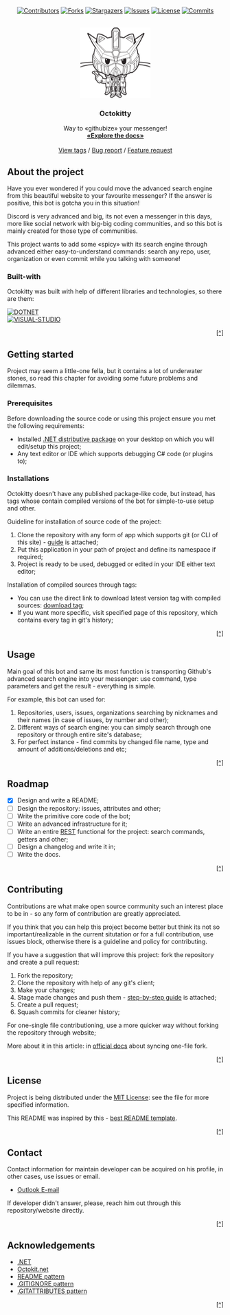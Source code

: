 <!-- This README was inspired and created with help of:
* https://github.com/othneildrew/Best-README-Template/
* 
* But, this README has some design differences and other
* ideas of ressembling them, so, for true contribution to
* coding community, visit the origin author.  
 -->

<a name="readme-top"></a>

<!-- PROJECT'S SHIELDS -->
<!-- Words from best README author:
* I'm using markdown reference-style hyperlinks for better readability.
* Reference hyperlinks are enclosed in brackets instead of parentheses,
* see the bottom of this document for the declaration of the reference variables
* for entire shields, links and other:
* 
* https://www.markdownguide.org/basic-syntax/#reference-style-links/
 -->

<div align="center">

[![Contributors][Contributors-SHIELD]][Contributors-URL]
[![Forks][Forks-SHIELD]][Forks-URL]
[![Stargazers][Stargazers-SHIELD]][Stargazers-URL]
[![Issues][Issues-SHIELD]][Issues-URL]
[![License][License-SHIELD]][License-URL]
[![Commits][Commits-SHIELD]][Commits-URL]

</div>

<!-- PROJECT'S LOGO -->
<!--
* Treat this block of README as header or the first thing that user
* reads about your project, so it needs to be unlike others, bright
* and elegant.
* Also in this header you need to show any required links to project's
* documentation, issues hyperlink and other currencies.
 -->
<br />
<div align="center">
    <a href="https://github.com/OctokittyPROJECT/">
        <img src="docs/image/icon.png" width="164" height="164">
    <a/>
    <!-- Code breakline -->
    <h3 align="center">Octokitty</h3>
    <!-- Code breakline -->
    <p align="center">
        Way to «githubize» your messenger!
        <br />
        <a href="https://github.com/OctokittyPROJECT/Octokitty-DISCORD/wiki/"><strong>«Explore the docs»</strong></a>
        <br />
        <br />
        <a href="https://github.com/othneildrew/Best-README-Template/tags/">View tags</a>
        /
        <a href="https://github.com/othneildrew/Best-README-Template/issues">Bug report</a>
        /
        <a href="https://github.com/othneildrew/Best-README-Template/issues">Feature request</a>
    </p>
</div>

<!-- ABOUT THE PROJECT. -->
<!--
* So here, you need to introduce your project, like in case if you
* want to describe it to someone in hurry-fast situtation. 
 -->

About the project
-----------------

Have you ever wondered if you could move the advanced search engine from this beautiful website to your favourite messenger? If the answer is positive, this bot is gotcha you in this situation!

Discord is very advanced and big, its not even a messenger in this days, more like social network with big-big coding communities, and so this bot is mainly created for those type of communities.

This project wants to add some «spicy» with its search engine through advanced either easy-to-understand commands: search any repo, user, organization or even commit while you talking with someone!

### Built-with

Octokitty was built with help of different libraries and technologies, so there are them:

<!-- There is a website, which contains icons for shields: 
* https://simpleicons.org/ 
* 
* Every icon is in SVG format, but on website there are only-white, when shields got 
* them colorized, if you want to decolozire your icon, use param of logo's color (read shield's docs).
 -->
 
[![DOTNET][DOTNET-SHIELD]][DOTNET-URL] \
[![VISUAL-STUDIO][VISUAL-STUDIO-SHIELD]][VISUAL-STUDIO-URL]

<p align="right"><a href="#readme-top" title="Back to the top of README">[^]</a></p>

<!-- GETTING STARTED -->
<!-- 
* Describe here how to start and debug your project locally, we are talking here how to
* setup your project for a dev environment stuff: any prerequisites for project, instructions,
* add-on guidelines.
 -->

Getting started
---------------

Project may seem a little-one fella, but it contains a lot of underwater stones, so read this chapter for avoiding some future problems and dilemmas.

### Prerequisites

Before downloading the source code or using this project ensure you met the following requirements:

- Installed [.NET distributive package](https://dotnet.microsoft.com/en-us/download/) on your desktop on which you will edit/setup this project;
- Any text editor or IDE which supports debugging C# code (or plugins to);

### Installations

Octokitty doesn't have any published package-like code, but instead, has tags whose contain compiled versions of the bot for simple-to-use setup and other.

Guideline for installation of source code of the project:

1. Clone the repository with any form of app which supports git (or CLI of this site) - [guide](https://www.howtogeek.com/451360/how-to-clone-a-github-repository/) is attached;
2. Put this application in your path of project and define its namespace if required;
3. Project is ready to be used, debugged or edited in your IDE either text editor;

Installation of compiled sources through tags:

- You can use the direct link to download latest version tag with compiled sources: [download tag](https://api.github.com/repos/OctokittyPROJECT/Octokitty-DISCORD/zipball/latest/);
- If you want more specific, visit specified page of this repository, which contains every tag in git's history;

<p align="right"><a href="#readme-top" title="Back to the top of README">[^]</a></p>

<!-- PROJECT'S USAGE -->
<!-- Comments from the author:
* Write here, an example, where your bot can be used: can add screenshots, codes, demos or links to other
* resources: just scream, how and when reader can use this project.
 -->

Usage
-----

Main goal of this bot and same its most function is transporting Github's advanced search engine into your messenger: use command, type parameters and get the result - everything is simple.

For example, this bot can used for:

1. Repositories, users, issues, organizations searching by nicknames and their names (in case of issues, by number and other);
2. Different ways of search engine: you can simply search through one repository or through entire site's database;
3. For perfect instance - find commits by changed file name, type and amount of additions/deletions and etc;

<p align="right"><a href="#readme-top" title="Back to the top of README">[^]</a></p>

<!-- PROJECT'S ROADMAP -->
<!-- 
* Write a long-time roadmap for this project: my direct
* recommendations to not often edit roadmap excluding progress of tasks.
 -->

Roadmap
-------

- [x] Design and write a README;
- [ ] Design the repository: issues, attributes and other;
- [ ] Write the primitive core code of the bot;
- [ ] Write an advanced infrastructure for it;
- [ ] Write an entire [REST](https://octokitnet.readthedocs.io/en/latest/) functional for the project: search commands, getters and other;
- [ ] Design a changelog and write it in;
- [ ] Write the docs.

<p align="right"><a href="#readme-top" title="Back to the top of README">[^]</a></p>

<!-- PROJECT'S CONTRIBUTING -->
<!-- Contributors, contributing guidelines and other:
* Here you can type random contributors or simply write a contributing
* guideline/reference a contributing policy here.
*
* Github is an open source community, so I highly recommend you to setup
* this block of your project.
 -->

Contributing
------------

Contributions are what make open source community such an interest place to be in - so any form of contribution are greatly appreciated.

If you think that you can help this project become better but think its not so important/realizable in the current situtation or for a full contribution, use issues block, otherwise there is a guideline and policy for contributing.

If you have a suggestion that will improve this project: fork the repository and create a pull request:

1. Fork the repository;
2. Clone the repository with help of any git's client;
3. Make your changes;
4. Stage made changes and push them - [step-by-step guide](https://dev.to/mrfrontend/git-101--step-2-add-stage-commit--push-3p3p) is attached;
5. Create a pull request;
6. Squash commits for cleaner history;

For one-single file contributioning, use a more quicker way without forking the repository through website;

More about it in this article: in [official docs](https://docs.github.com/en/pull-requests/collaborating-with-pull-requests/working-with-forks/syncing-a-fork/) about syncing one-file fork.

<p align="right"><a href="#readme-top" title="Back to the top of README">[^]</a></p>

<!-- LICENSE -->

License
-------

Project is being distributed under the [MIT License](https://choosealicense.com/licenses/mit/): see the file for more specified information.

This README was inspired by this - [best README template](https://github.com/othneildrew/Best-README-Template/).

<p align="right"><a href="#readme-top" title="Back to the top of README">[^]</a></p>

<!-- CONTACT -->

Contact
-------

Contact information for maintain developer can be acquired on his profile, in other cases, use issues or email.

<!-- Using "MAILTO" for better view of README -->

- <a href="mailto: io.falcion@outlook.com">Outlook E-mail</a>

If developer didn't answer, please, reach him out through this repository/website directly.

<p align="right"><a href="#readme-top" title="Back to the top of README">[^]</a></p>

<!-- ACKNOWLEDGEMENTS -->

Acknowledgements
----------------

- [.NET](https://dotnet.microsoft.com/en-us/)
- [Octokit.net](https://octokitnet.readthedocs.io/en/latest/)
- [README pattern](https://github.com/othneildrew/Best-README-Template/)
- [.GITIGNORE pattern](https://github.com/github/gitignore/)
- [.GITATTRIBUTES pattern](https://github.com/alexkaratarakis/gitattributes/)

<p align="right"><a href="#readme-top" title="Back to the top of README">[^]</a></p>

<!-- MARKDOWN HYPERLINKS AND IMAGES -->
<!-- 
 -->

[Contributors-SHIELD]: https://img.shields.io/github/contributors/OctokittyPROJECT/Octokitty-DISCORD?style=for-the-badge
[Contributors-URL]: https://github.com/OctokittyPROJECT/Octokitty-DISCORD/graphs/contributors/
[Forks-SHIELD]: https://img.shields.io/github/forks/OctokittyPROJECT/Octokitty-DISCORD?style=for-the-badge
[Forks-URL]: https://github.com/OctokittyPROJECT/Octokitty-DISCORD/network/members/
[Stargazers-SHIELD]: https://img.shields.io/github/stars/OctokittyPROJECT/Octokitty-DISCORD?style=for-the-badge
[Stargazers-URL]: https://github.com/OctokittyPROJECT/Octokitty-DISCORD/stargazers/
[Issues-SHIELD]: https://img.shields.io/github/issues/OctokittyPROJECT/Octokitty-DISCORD?style=for-the-badge
[Issues-URL]: https://github.com/OctokittyPROJECT/Octokitty-DISCORD/issues/
[License-SHIELD]: https://img.shields.io/badge/license-mit-green?style=for-the-badge
[License-URL]: https://github.com/othneildrew/Best-README-Template/blob/default/LICENSE.md/
[Commits-SHIELD]: https://img.shields.io/github/last-commit/OctokittyPROJECT/Octokitty-DISCORD?style=for-the-badge
[Commits-URL]: https://github.com/OctokittyPROJECT/Octokitty-DISCORD/commits/
[DOTNET-SHIELD]: https://img.shields.io/badge/-dotnet-512BD4?style=for-the-badge&logo=dotnet&logoColor=white/
[DOTNET-URL]: https://dotnet.microsoft.com/en-us/
[VISUAL-STUDIO-SHIELD]: https://img.shields.io/badge/-visual%20studio-5C2D91?style=for-the-badge&logo=visualstudio&logoColor=white/
[VISUAL-STUDIO-URL]: https://visualstudio.microsoft.com/
